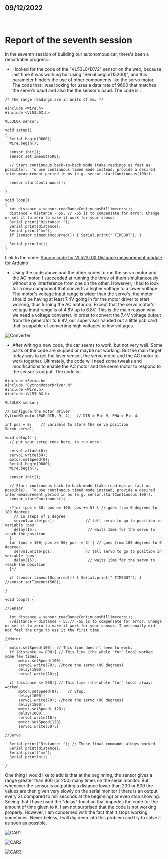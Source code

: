 ## 09/12/2022

<br />

# Report of the seventh session

In the seventh session of building our autonomous car, there's been a remarkable progress :

- I looked for the code of the "VL53L0/1XV2" sensor on the web, because last time it was working but using "Serial.begin(115200)", and this parameter hinders the use of other components like the servo motor. The code that I was looking for uses a data rate of 9600 that matches the servo's baud and also the the sensor's baud. The code is :

`/* The range readings are in units of mm. */`<br />

`#include <Wire.h>`<br />
`#include <VL53L0X.h>`<br />

`VL53L0X sensor;`<br />

`void setup()`<br />
`{`<br />
`  Serial.begin(9600);`<br />
`  Wire.begin();`<br />

`  sensor.init();`<br />
`  sensor.setTimeout(500);`<br />

`  // Start continuous back-to-back mode (take readings as fast as possible).  To use continuous timed mode instead, provide a desired inter-measurement period in ms (e.g. sensor.startContinuous(100)).`<br />

`  sensor.startContinuous();`<br />

`}`<br />

`void loop()`<br />
`{`<br />
`  int distance = sensor.readRangeContinuousMillimeters();`<br />
`  distance = distance - 55; // -55 is to compensate for error. Change or set it to zero to make it work for your sensor`<br />
`  Serial.print("Distance: ");`<br />
`  Serial.print(distance);`<br />
`  Serial.print("mm");`<br />
`  if (sensor.timeoutOccurred()) { Serial.print(" TIMEOUT"); }`<br />

`  Serial.println();`<br />
`}`<br />

Link to the code: [Source code for VL523L0X Distance measurement module for Arduino](https://robojax.com/learn/arduino/?vid=robojax-VL53L0X-polou)

- Using the code above and the other codes to run the servo motor and the AC motor, I succeeded at running the three of them simultaneously without any interference from one on the other. Howerver, I had to look for a new component that converts a higher voltage to a lower voltage. The motor's voltage input range is wider than the servo's, the motor should be having at least 7.4V going in for the motor driver to start working, thus turning the AC motor on. Except that the servo motor's voltage input range is of 4.8V up to 6.8V. This is the main reason why we need a voltage converter. In order to convert the 7.4V voltage output from the generator to 6.8V, our supervisor handed out a little pcb card that is capable of converting high voltages to low voltages.

![Converter](https://user-images.githubusercontent.com/115218309/206791566-10c8ce14-aca8-442a-bb3b-092e2f6b7754.jpg)

- After writing a new code, the car seems to work, but not very well. Some parts of the code are skipped or maybe not working. But the main target today was to get the laser sensor, the servo motor and the AC motor to work together. Ultimately, the code will need some tweaks and modifications to enable the AC motor and the servo motor to respond to the sensor's output. The code is :

`#include <Servo.h>`<br />
`#include "CytronMotorDriver.h"`<br />
`#include <Wire.h>`<br />
`#include <VL53L0X.h>`<br />

`VL53L0X sensor;`<br />

`// Configure the motor driver.`<br />
`CytronMD motor(PWM_DIR, 9, 4);  // DIR = Pin 9, PMW = Pin 4.`<br />

`int pos = 0;    // variable to store the servo position`<br />
`Servo servo1;`<br />


`void setup() {`<br />
`  // put your setup code here, to run once:`<br />
  
`  servo1.attach(8);`<br />
`  servo1.write(50);`<br />
`  motor.setSpeed(0);`<br />
`  Serial.begin(9600);`<br />
`  Wire.begin();`<br />

`  sensor.init();`<br />

`  // Start continuous back-to-back mode (take readings as fast as possible).  To use continuous timed mode instead, provide a desired inter-measurement period in ms (e.g. sensor.startContinuous(100)).`<br />
`  sensor.startContinuous();`<br />

`  /*for (pos = 50; pos <= 100; pos += 5) { // goes from 0 degrees to 180 degrees`<br />
`    // in steps of 1 degree`<br />
`    servo1.write(pos);              // tell servo to go to position in variable 'pos'`<br />
`    delay(15);                       // waits 15ms for the servo to reach the position`<br />
`  }`<br />
`  for (pos = 100; pos >= 50; pos -= 5) { // goes from 180 degrees to 0 degrees`<br />
`    servo1.write(pos);              // tell servo to go to position in variable 'pos'`<br />
`    delay(15);                       // waits 15ms for the servo to reach the position`<br />
`  }*/`<br />

`  if (sensor.timeoutOccurred()) { Serial.print(" TIMEOUT"); } //sensor.setTimeout(500);`<br />
  
`}`<br />

`void loop() {`<br />

`//Sensor`<br />

`  int distance = sensor.readRangeContinuousMillimeters();`<br />
`  //distance = distance - 55;// -55 is to compensate for error. Change or set it to zero to make it work for your sensor. I personally did not feel the urge to use it the first time.`<br />
  
`//Motor`<br />
  
`  motor.setSpeed(100); // This line doesn't seem to work.`<br />
`  if (distance <= 800){ // This line (the whole "for" loop) worked some few times.`<br />
`      motor.setSpeed(100);`<br />
`      servo1.write(70); //Move the servo (90 degrees)`<br />
`      delay(1500);`<br />
`      servo1.write(10);}`<br />

`  if (distance <= 200){ // This line (the whole "for" loop) always worked.`<br />
`      motor.setSpeed(0);    // Stop.`<br />
`      delay(1000);`<br />
`      servo1.write(70); //Move the servo (90 degrees)`<br />
`      delay(1500);`<br />
`      motor.setSpeed(-128);`<br />
`      delay(1000);`<br />
`      servo1.write(10);`<br />
`      motor.setSpeed(128);`<br />
`      servo1.write(50);}`<br />

`//Servo`<br />

`  Serial.print("Distance: "); // These final commands always worked.`<br />
`  Serial.print(distance);`<br />
`  Serial.print("mm");`<br />
`  Serial.println();`<br />
  
`}`<br />

One thing I would like to add is that at the beginning, the sensor gives a range greater than 800 (or 200) many times on the serial monitor. But whenever the sensor is outputting a distance lower than 200 or 800 the values are then given very slowly on the serial monitor ( there is an output every 2s compared to milliseconds at the beginning) or even stop showing. Seeing that I have used the "delay" function that impedes the code for the amount of time given to it, I am not surprised that the code is not working properly. However, I am concerned with the fact that it stops working sometimes. Nevertheless, I will dig deep into this problem and try to solve it as soon as possible.

![CAR1](https://user-images.githubusercontent.com/115218309/206791720-765171c3-e2ca-4933-bd3d-7f8856e86760.jpg)

![CAR2](https://user-images.githubusercontent.com/115218309/206791728-26c89ecb-176b-475d-ad6b-f32cb7f9d160.jpg)

![CAR3](https://user-images.githubusercontent.com/115218309/206791731-2d0d3174-db96-4be6-8a87-6fc334a4129c.jpg)
